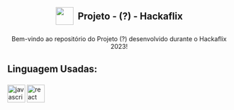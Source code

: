 <br clear="both">

<h2 align="center" .element: style="display: flex; flex-direction: row; align-items: center; justify-content: center; gap:10px;">  <img src="https://images.sympla.com.br/654906adc16bc.png" height="40" /> Projeto - (?) - Hackaflix</h2>

###

<p align="center">Bem-vindo ao repositório do Projeto (?) desenvolvido durante o Hackaflix 2023!</p>

###

<h2 align="left">Linguagem Usadas:</h2>

###

<div align="left">
  <img src="https://cdn.jsdelivr.net/gh/devicons/devicon/icons/javascript/javascript-original.svg" height="40" alt="javascript logo"  />
  <img src="https://cdn.jsdelivr.net/gh/devicons/devicon/icons/react/react-original.svg" height="40" alt="react logo"  />
</div>

###
